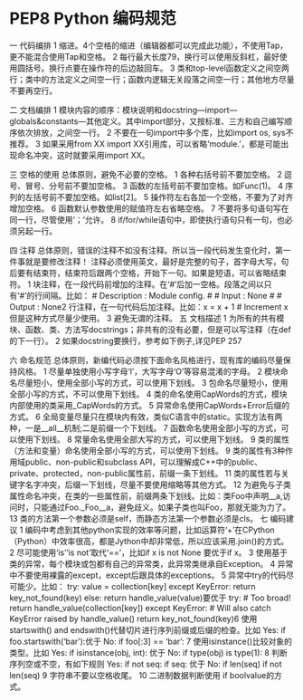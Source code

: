 # PEP8 Python 编码规范



一 代码编排
        1 缩进。4个空格的缩进（编辑器都可以完成此功能），不使用Tap，更不能混合使用Tap和空格。
        2 每行最大长度79，换行可以使用反斜杠，最好使用圆括号。换行点要在操作符的后边敲回车。
        3 类和top-level函数定义之间空两行；类中的方法定义之间空一行；函数内逻辑无关段落之间空一行；其他地方尽量不要再空行。
        
二 文档编排
        1 模块内容的顺序：模块说明和docstring—import—globals&constants—其他定义。其中import部分，又按标准、三方和自己编写顺序依次排放，之间空一行。
        2 不要在一句import中多个库，比如import os, sys不推荐。
        3 如果采用from XX import XX引用库，可以省略‘module.’，都是可能出现命名冲突，这时就要采用import XX。
        
三 空格的使用
        总体原则，避免不必要的空格。
        1 各种右括号前不要加空格。
        2 逗号、冒号、分号前不要加空格。
        3 函数的左括号前不要加空格。如Func(1)。
        4 序列的左括号前不要加空格。如list[2]。
        5 操作符左右各加一个空格，不要为了对齐增加空格。
        6 函数默认参数使用的赋值符左右省略空格。
        7 不要将多句语句写在同一行，尽管使用‘；’允许。
        8 if/for/while语句中，即使执行语句只有一句，也必须另起一行。

四 注释
        总体原则，错误的注释不如没有注释。所以当一段代码发生变化时，第一件事就是要修改注释！
        注释必须使用英文，最好是完整的句子，首字母大写，句后要有结束符，结束符后跟两个空格，开始下一句。如果是短语，可以省略结束符。
        1 块注释，在一段代码前增加的注释。在‘#’后加一空格。段落之间以只有‘#’的行间隔。比如：
        \# Description : Module config.
        \# 
        \# Input : None
        \#
        \# Output : None2 行注释，在一句代码后加注释。比如：x = x + 1 # Increment x
        但是这种方式尽量少使用。
        3 避免无谓的注释。
        五 文档描述
        1 为所有的共有模块、函数、类、方法写docstrings；非共有的没有必要，但是可以写注释（在def的下一行）。
        2 如果docstring要换行，参考如下例子,详见PEP 257
        
六 命名规范
        总体原则，新编代码必须按下面命名风格进行，现有库的编码尽量保持风格。
        1 尽量单独使用小写字母‘l’，大写字母‘O’等容易混淆的字母。
        2 模块命名尽量短小，使用全部小写的方式，可以使用下划线。
        3 包命名尽量短小，使用全部小写的方式，不可以使用下划线。
        4 类的命名使用CapWords的方式，模块内部使用的类采用_CapWords的方式。
        5 异常命名使用CapWords+Error后缀的方式。
        6 全局变量尽量只在模块内有效，类似C语言中的static。实现方法有两种，一是__all__机制;二是前缀一个下划线。
        7 函数命名使用全部小写的方式，可以使用下划线。
        8 常量命名使用全部大写的方式，可以使用下划线。
        9 类的属性（方法和变量）命名使用全部小写的方式，可以使用下划线。
        9 类的属性有3种作用域public、non-public和subclass API，可以理解成C++中的public、private、protected，non-public属性前，前缀一条下划线。
        11 类的属性若与关键字名字冲突，后缀一下划线，尽量不要使用缩略等其他方式。
        12 为避免与子类属性命名冲突，在类的一些属性前，前缀两条下划线。比如：类Foo中声明__a,访问时，只能通过Foo._Foo__a，避免歧义。如果子类也叫Foo，那就无能为力了。
        13 类的方法第一个参数必须是self，而静态方法第一个参数必须是cls。
七 编码建议
        1 编码中考虑到其他python实现的效率等问题，比如运算符‘+’在CPython（Python）中效率很高，都是Jython中却非常低，所以应该采用.join()的方式。
        2 尽可能使用‘is’‘is not’取代‘==’，比如if x is not None 要优于if x。
        3 使用基于类的异常，每个模块或包都有自己的异常类，此异常类继承自Exception。
        4 异常中不要使用裸露的except，except后跟具体的exceptions。
        5 异常中try的代码尽可能少。比如：
        try:
        value = collection[key]
        except KeyError:
        return key_not_found(key)
        else:
        return handle_value(value)要优于
        try:
        \# Too broad!
        return handle_value(collection[key])
        except KeyError:
        \# Will also catch KeyError raised by handle_value()
        return key_not_found(key)6 使用startswith() and endswith()代替切片进行序列前缀或后缀的检查。比如
        Yes: if foo.startswith(‘bar’):优于
        No: if foo[:3] == ‘bar’:
        7 使用isinstance()比较对象的类型。比如
        Yes: if isinstance(obj, int): 优于
        No: if type(obj) is type(1):
        8 判断序列空或不空，有如下规则
        Yes: if not seq:
        if seq:
        优于
        No: if len(seq)
        if not len(seq)
        9 字符串不要以空格收尾。
        10 二进制数据判断使用 if boolvalue的方式。